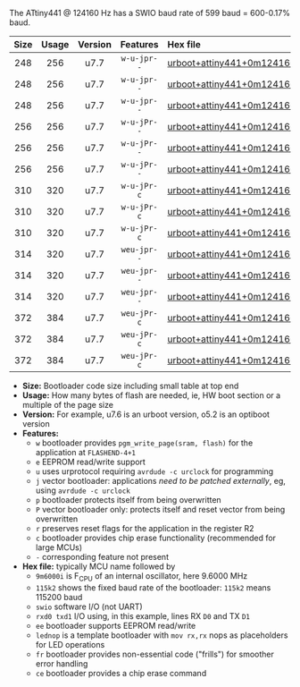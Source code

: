 The ATtiny441 @ 124160 Hz has a SWIO baud rate of 599 baud = 600-0.17% baud.

|Size|Usage|Version|Features|Hex file|
|:-:|:-:|:-:|:-:|:--|
|248|256|u7.7|`w-u-jpr--`|[urboot+attiny441+0m124160i++++0k6_swio_rxa2_txa1_lednop.hex](https://raw.githubusercontent.com/stefanrueger/urboot.hex/main/mcus/attiny441/internal_oscillator/fint+0m124160_Hz/br++++0k6_bps/urboot+attiny441+0m124160i++++0k6_swio_rxa2_txa1_lednop.hex)|
|248|256|u7.7|`w-u-jpr--`|[urboot+attiny441+0m124160i++++0k6_swio_rxa4_txa5_lednop.hex](https://raw.githubusercontent.com/stefanrueger/urboot.hex/main/mcus/attiny441/internal_oscillator/fint+0m124160_Hz/br++++0k6_bps/urboot+attiny441+0m124160i++++0k6_swio_rxa4_txa5_lednop.hex)|
|248|256|u7.7|`w-u-jpr--`|[urboot+attiny441+0m124160i++++0k6_swio_rxb2_txa7_lednop.hex](https://raw.githubusercontent.com/stefanrueger/urboot.hex/main/mcus/attiny441/internal_oscillator/fint+0m124160_Hz/br++++0k6_bps/urboot+attiny441+0m124160i++++0k6_swio_rxb2_txa7_lednop.hex)|
|256|256|u7.7|`w-u-jPr--`|[urboot+attiny441+0m124160i++++0k6_swio_rxa2_txa1.hex](https://raw.githubusercontent.com/stefanrueger/urboot.hex/main/mcus/attiny441/internal_oscillator/fint+0m124160_Hz/br++++0k6_bps/urboot+attiny441+0m124160i++++0k6_swio_rxa2_txa1.hex)|
|256|256|u7.7|`w-u-jPr--`|[urboot+attiny441+0m124160i++++0k6_swio_rxa4_txa5.hex](https://raw.githubusercontent.com/stefanrueger/urboot.hex/main/mcus/attiny441/internal_oscillator/fint+0m124160_Hz/br++++0k6_bps/urboot+attiny441+0m124160i++++0k6_swio_rxa4_txa5.hex)|
|256|256|u7.7|`w-u-jPr--`|[urboot+attiny441+0m124160i++++0k6_swio_rxb2_txa7.hex](https://raw.githubusercontent.com/stefanrueger/urboot.hex/main/mcus/attiny441/internal_oscillator/fint+0m124160_Hz/br++++0k6_bps/urboot+attiny441+0m124160i++++0k6_swio_rxb2_txa7.hex)|
|310|320|u7.7|`w-u-jPr-c`|[urboot+attiny441+0m124160i++++0k6_swio_rxa2_txa1_lednop_fr_ce.hex](https://raw.githubusercontent.com/stefanrueger/urboot.hex/main/mcus/attiny441/internal_oscillator/fint+0m124160_Hz/br++++0k6_bps/urboot+attiny441+0m124160i++++0k6_swio_rxa2_txa1_lednop_fr_ce.hex)|
|310|320|u7.7|`w-u-jPr-c`|[urboot+attiny441+0m124160i++++0k6_swio_rxa4_txa5_lednop_fr_ce.hex](https://raw.githubusercontent.com/stefanrueger/urboot.hex/main/mcus/attiny441/internal_oscillator/fint+0m124160_Hz/br++++0k6_bps/urboot+attiny441+0m124160i++++0k6_swio_rxa4_txa5_lednop_fr_ce.hex)|
|310|320|u7.7|`w-u-jPr-c`|[urboot+attiny441+0m124160i++++0k6_swio_rxb2_txa7_lednop_fr_ce.hex](https://raw.githubusercontent.com/stefanrueger/urboot.hex/main/mcus/attiny441/internal_oscillator/fint+0m124160_Hz/br++++0k6_bps/urboot+attiny441+0m124160i++++0k6_swio_rxb2_txa7_lednop_fr_ce.hex)|
|314|320|u7.7|`weu-jpr--`|[urboot+attiny441+0m124160i++++0k6_swio_rxa2_txa1_ee_lednop.hex](https://raw.githubusercontent.com/stefanrueger/urboot.hex/main/mcus/attiny441/internal_oscillator/fint+0m124160_Hz/br++++0k6_bps/urboot+attiny441+0m124160i++++0k6_swio_rxa2_txa1_ee_lednop.hex)|
|314|320|u7.7|`weu-jpr--`|[urboot+attiny441+0m124160i++++0k6_swio_rxa4_txa5_ee_lednop.hex](https://raw.githubusercontent.com/stefanrueger/urboot.hex/main/mcus/attiny441/internal_oscillator/fint+0m124160_Hz/br++++0k6_bps/urboot+attiny441+0m124160i++++0k6_swio_rxa4_txa5_ee_lednop.hex)|
|314|320|u7.7|`weu-jpr--`|[urboot+attiny441+0m124160i++++0k6_swio_rxb2_txa7_ee_lednop.hex](https://raw.githubusercontent.com/stefanrueger/urboot.hex/main/mcus/attiny441/internal_oscillator/fint+0m124160_Hz/br++++0k6_bps/urboot+attiny441+0m124160i++++0k6_swio_rxb2_txa7_ee_lednop.hex)|
|372|384|u7.7|`weu-jPr-c`|[urboot+attiny441+0m124160i++++0k6_swio_rxa2_txa1_ee_lednop_fr_ce.hex](https://raw.githubusercontent.com/stefanrueger/urboot.hex/main/mcus/attiny441/internal_oscillator/fint+0m124160_Hz/br++++0k6_bps/urboot+attiny441+0m124160i++++0k6_swio_rxa2_txa1_ee_lednop_fr_ce.hex)|
|372|384|u7.7|`weu-jPr-c`|[urboot+attiny441+0m124160i++++0k6_swio_rxa4_txa5_ee_lednop_fr_ce.hex](https://raw.githubusercontent.com/stefanrueger/urboot.hex/main/mcus/attiny441/internal_oscillator/fint+0m124160_Hz/br++++0k6_bps/urboot+attiny441+0m124160i++++0k6_swio_rxa4_txa5_ee_lednop_fr_ce.hex)|
|372|384|u7.7|`weu-jPr-c`|[urboot+attiny441+0m124160i++++0k6_swio_rxb2_txa7_ee_lednop_fr_ce.hex](https://raw.githubusercontent.com/stefanrueger/urboot.hex/main/mcus/attiny441/internal_oscillator/fint+0m124160_Hz/br++++0k6_bps/urboot+attiny441+0m124160i++++0k6_swio_rxb2_txa7_ee_lednop_fr_ce.hex)|

- **Size:** Bootloader code size including small table at top end
- **Usage:** How many bytes of flash are needed, ie, HW boot section or a multiple of the page size
- **Version:** For example, u7.6 is an urboot version, o5.2 is an optiboot version
- **Features:**
  + `w` bootloader provides `pgm_write_page(sram, flash)` for the application at `FLASHEND-4+1`
  + `e` EEPROM read/write support
  + `u` uses urprotocol requiring `avrdude -c urclock` for programming
  + `j` vector bootloader: applications *need to be patched externally*, eg, using `avrdude -c urclock`
  + `p` bootloader protects itself from being overwritten
  + `P` vector bootloader only: protects itself and reset vector from being overwritten
  + `r` preserves reset flags for the application in the register R2
  + `c` bootloader provides chip erase functionality (recommended for large MCUs)
  + `-` corresponding feature not present
- **Hex file:** typically MCU name followed by
  + `9m6000i` is F<sub>CPU</sub> of an internal oscillator, here 9.6000 MHz
  + `115k2` shows the fixed baud rate of the bootloader: `115k2` means 115200 baud
  + `swio` software I/O (not UART)
  + `rxd0 txd1` I/O using, in this example, lines RX `D0` and TX `D1`
  + `ee` bootloader supports EEPROM read/write
  + `lednop` is a template bootloader with `mov rx,rx` nops as placeholders for LED operations
  + `fr` bootloader provides non-essential code ("frills") for smoother error handling
  + `ce` bootloader provides a chip erase command
